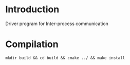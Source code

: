 # Introduction

Driver program for Inter-process communication

# Compilation

`
mkdir build && cd build && cmake ../ && make install
`
